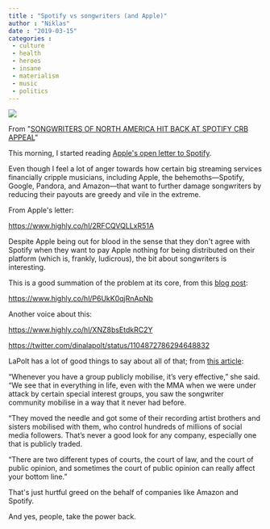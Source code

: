 ```yaml
---
title : "Spotify vs songwriters (and Apple)"
author : "Niklas"
date : "2019-03-15"
categories : 
 - culture
 - health
 - heroes
 - insane
 - materialism
 - music
 - politics
---
```


![](https://niklasblog.com/wp-content/Screenshot-2019-03-15-at-08.39.32.png)

From "[SONGWRITERS OF NORTH AMERICA HIT BACK AT SPOTIFY CRB APPEAL](https://www.musicbusinessworldwide.com/sona-hits-back-at-spotify-crb-appeal/)"

This morning, I started reading [Apple's open letter to Spotify](https://www.apple.com/newsroom/2019/03/addressing-spotifys-claims/).

Even though I feel a lot of anger towards how certain big streaming services financially cripple musicians, including Apple, the behemoths—Spotify, Google, Pandora, and Amazon—that want to further damage songwriters by reducing their payouts are greedy and vile in the extreme.

From Apple's letter:

https://www.highly.co/hl/2RFCQVQLLxR51A

Despite Apple being out for blood in the sense that they don't agree with Spotify when they want to pay Apple nothing for being distributed on their platform (which is, frankly, ludicrous), the bit about songwriters is interesting.

This is a good summation of the problem at its core, from this [blog post](http://www.shellypeiken.com/blog/songwriters-vs-spotify):

https://www.highly.co/hl/P6UkK0qjRnApNb

Another voice about this:

https://www.highly.co/hl/XNZ8bsEtdkRC2Y

https://twitter.com/dinalapolt/status/1104872786294648832

LaPolt has a lot of good things to say about all of that; from [this article](https://www.musicbusinessworldwide.com/sona-hits-back-at-spotify-crb-appeal/):

“Whenever you have a group publicly mobilise, it’s very effective,” she said. “We see that in everything in life, even with the MMA when we were under attack by certain special interest groups, you saw the songwriter community mobilise in a way that it never had before.  
  
“They moved the needle and got some of their recording artist brothers and sisters mobilised with them, who control hundreds of millions of social media followers. That’s never a good look for any company, especially one that is publicly traded.  
  
“There are two different types of courts, the court of law, and the court of public opinion, and sometimes the court of public opinion can really affect your bottom line.”

That's just hurtful greed on the behalf of companies like Amazon and Spotify.

And yes, people, take the power back.

